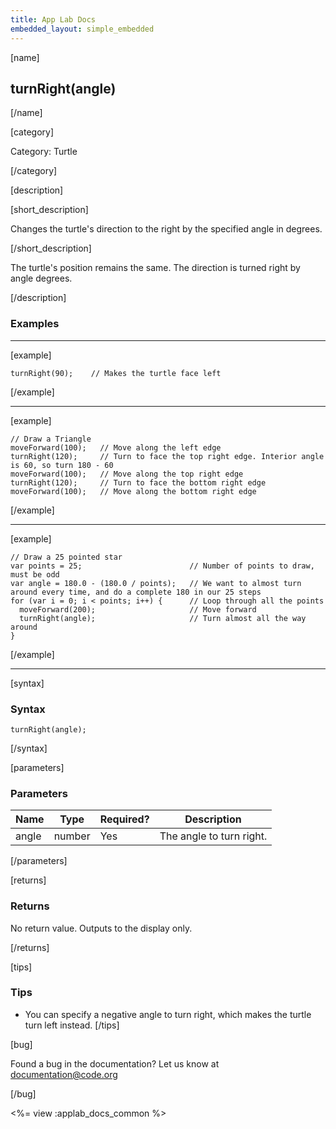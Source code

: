 ```yaml
---
title: App Lab Docs
embedded_layout: simple_embedded
---
```


[name]

## turnRight(angle)

[/name]


[category]

Category: Turtle

[/category]

[description]

[short_description]

Changes the turtle's direction to the right by the specified angle in degrees.

[/short_description]

The turtle's position remains the same. The direction is turned right by angle degrees.

[/description]

### Examples
____________________________________________________

[example]


```
turnRight(90);    // Makes the turtle face left
```

[/example]

____________________________________________________

[example]


```
// Draw a Triangle
moveForward(100);   // Move along the left edge
turnRight(120);     // Turn to face the top right edge. Interior angle is 60, so turn 180 - 60
moveForward(100);   // Move along the top right edge
turnRight(120);     // Turn to face the bottom right edge
moveForward(100);   // Move along the bottom right edge
```

[/example]

____________________________________________________

[example]


```
// Draw a 25 pointed star
var points = 25;                        // Number of points to draw, must be odd
var angle = 180.0 - (180.0 / points);   // We want to almost turn around every time, and do a complete 180 in our 25 steps
for (var i = 0; i < points; i++) {      // Loop through all the points
  moveForward(200);                     // Move forward
  turnRight(angle);                     // Turn almost all the way around
}
```

[/example]

____________________________________________________

[syntax]

### Syntax

```
turnRight(angle);
```

[/syntax]

[parameters]

### Parameters

| Name  | Type | Required? | Description |
|-----------------|------|-----------|-------------|
| angle | number | Yes | The angle to turn right.  |

[/parameters]

[returns]

### Returns
No return value. Outputs to the display only.

[/returns]

[tips]

### Tips
- You can specify a negative angle to turn right, which makes the turtle turn left instead.
[/tips]

[bug]

Found a bug in the documentation? Let us know at documentation@code.org

[/bug]

<%= view :applab_docs_common %>
